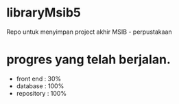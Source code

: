 # libraryMsib5
Repo untuk menyimpan project akhir MSIB - perpustakaan 
# progres yang telah berjalan.
- front end : 30%
- database : 100%
- repository : 100%
